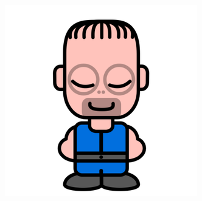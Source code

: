 <p align="center">
  <img src="https://raw.githubusercontent.com/monsterkodi/konrad/master/img/konrad_anim.png" />
</p>
